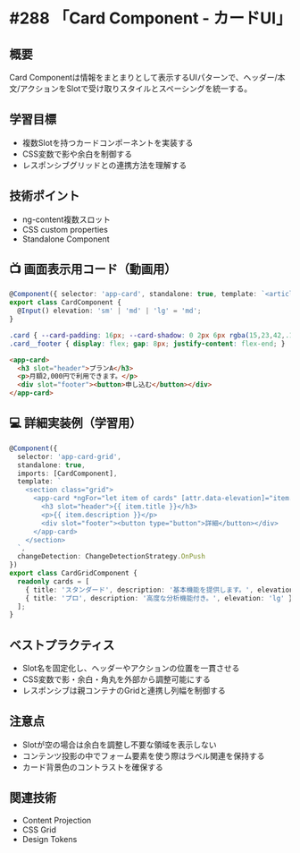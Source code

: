 # #288 「Card Component - カードUI」

## 概要
Card Componentは情報をまとまりとして表示するUIパターンで、ヘッダー/本文/アクションをSlotで受け取りスタイルとスペーシングを統一する。

## 学習目標
- 複数Slotを持つカードコンポーネントを実装する
- CSS変数で影や余白を制御する
- レスポンシブグリッドとの連携方法を理解する

## 技術ポイント
- ng-content複数スロット
- CSS custom properties
- Standalone Component

## 📺 画面表示用コード（動画用）
```typescript
@Component({ selector: 'app-card', standalone: true, template: `<article class="card"><header class="card__header"><ng-content select="[slot=header]"></ng-content></header><section class="card__body"><ng-content></ng-content></section><footer class="card__footer"><ng-content select="[slot=footer]"></ng-content></footer></article>`, changeDetection: ChangeDetectionStrategy.OnPush })
export class CardComponent {
  @Input() elevation: 'sm' | 'md' | 'lg' = 'md';
}
```

```css
.card { --card-padding: 16px; --card-shadow: 0 2px 6px rgba(15,23,42,.12); padding: var(--card-padding); border-radius: 16px; box-shadow: var(--card-shadow); background: #fff; display: flex; flex-direction: column; gap: 12px; }
.card__footer { display: flex; gap: 8px; justify-content: flex-end; }
```

```html
<app-card>
  <h3 slot="header">プランA</h3>
  <p>月額2,000円で利用できます。</p>
  <div slot="footer"><button>申し込む</button></div>
</app-card>
```

## 💻 詳細実装例（学習用）
```typescript
@Component({
  selector: 'app-card-grid',
  standalone: true,
  imports: [CardComponent],
  template: `
    <section class="grid">
      <app-card *ngFor="let item of cards" [attr.data-elevation]="item.elevation">
        <h3 slot="header">{{ item.title }}</h3>
        <p>{{ item.description }}</p>
        <div slot="footer"><button type="button">詳細</button></div>
      </app-card>
    </section>
  `,
  changeDetection: ChangeDetectionStrategy.OnPush
})
export class CardGridComponent {
  readonly cards = [
    { title: 'スタンダード', description: '基本機能を提供します。', elevation: 'md' },
    { title: 'プロ', description: '高度な分析機能付き。', elevation: 'lg' }
  ];
}
```

## ベストプラクティス
- Slot名を固定化し、ヘッダーやアクションの位置を一貫させる
- CSS変数で影・余白・角丸を外部から調整可能にする
- レスポンシブは親コンテナのGridと連携し列幅を制御する

## 注意点
- Slotが空の場合は余白を調整し不要な領域を表示しない
- コンテンツ投影の中でフォーム要素を使う際はラベル関連を保持する
- カード背景色のコントラストを確保する

## 関連技術
- Content Projection
- CSS Grid
- Design Tokens
